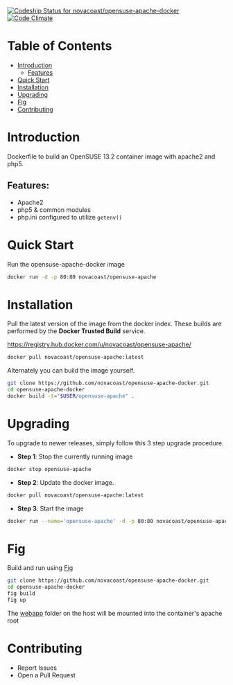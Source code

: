 [ ![Codeship Status for novacoast/opensuse-apache-docker](https://codeship.com/projects/b0bd21b0-5274-0132-69f7-72279d09a1d7/status)](https://codeship.com/projects/48655) [![Code Climate](https://codeclimate.com/github/novacoast/opensuse-apache-docker/badges/gpa.svg)](https://codeclimate.com/github/novacoast/opensuse-apache-docker)

# Table of Contents

- [Introduction](#introduction)
  - [Features](#features)
- [Quick Start](#quick-start)
- [Installation](#installation)
- [Upgrading](#upgrading)
- [Fig](#fig)
- [Contributing](#contributing)

# Introduction

Dockerfile to build an OpenSUSE 13.2 container image with apache2 and php5.

## Features:
- Apache2
- php5 & common modules
- php.ini configured to utilize `getenv()`

# Quick Start

Run the opensuse-apache-docker image

```bash
docker run -d -p 80:80 novacoast/opensuse-apache
```
# Installation

Pull the latest version of the image from the docker index. These builds are performed by the **Docker Trusted Build** service.

https://registry.hub.docker.com/u/novacoast/opensuse-apache/

```bash
docker pull novacoast/opensuse-apache:latest
```

Alternately you can build the image yourself.

```bash
git clone https://github.com/novacoast/opensuse-apache-docker.git
cd opensuse-apache-docker
docker build -t="$USER/opensuse-apache" .
```

# Upgrading

To upgrade to newer releases, simply follow this 3 step upgrade procedure.

- **Step 1**: Stop the currently running image

```bash
docker stop opensuse-apache
```

- **Step 2**: Update the docker image.

```bash
docker pull novacoast/opensuse-apache:latest
```

- **Step 3**: Start the image

```bash
docker run --name='opensuse-apache' -d -p 80:80 novacoast/opensuse-apache
```

# Fig

Build and run using [Fig](http://www.fig.sh)

```bash
git clone https://github.com/novacoast/opensuse-apache-docker.git
cd opensuse-apache-docker
fig build
fig up
```

The [webapp](webapp) folder on the host will be mounted into the container's apache root

# Contributing

+ Report Issues
+ Open a Pull Request

